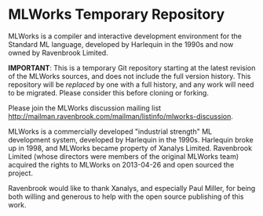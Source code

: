 MLWorks Temporary Repository
============================
MLWorks is a compiler and interactive development environment for the
Standard ML language, developed by Harlequin in the 1990s and now owned by
Ravenbrook Limited.

**IMPORTANT**: This is a temporary Git repository starting at the latest
revision of the MLWorks sources, and does not include the full version
history. This repository will be *replaced* by one with a full history,
and any work will need to be migrated.  Please consider this before cloning
or forking.

Please join the MLWorks discussion mailing list 
<http://mailman.ravenbrook.com/mailman/listinfo/mlworks-discussion>.

MLWorks is a commercially developed "industrial strength" ML development
system, developed by Harlequin in the 1990s.  Harlequin broke up in
1998, and MLWorks became property of Xanalys Limited.  Ravenbrook
Limited (whose directors were members of the original MLWorks team)
acquired the rights to MLWorks on 2013-04-26 and open sourced the
project.

Ravenbrook would like to thank Xanalys, and especially Paul Miller, for
being both willing and generous to help with the open source publishing
of this work.
